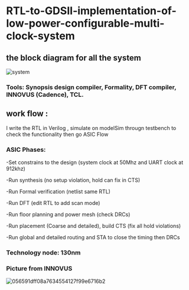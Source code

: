 # RTL-to-GDSII-implementation-of-low-power-configurable-multi-clock-system

## the block diagram for all the system 

![system](https://user-images.githubusercontent.com/111699435/209229222-9930fb92-f732-47b5-abad-f26a671a6741.PNG)

### Tools: Synopsis design compiler, Formality, DFT compiler, INNOVUS (Cadence), TCL.
## work flow :
 I write the RTL in Verilog , simulate on modelSim througn testbench to check the functionality then go ASIC Flow 

### ASIC Phases: 

-Set constrains to the design (system clock at 50Mhz and UART clock at 912khz)

-Run synthesis (no setup violation, hold can fix in CTS)

-Run Formal verification (netlist same RTL)

-Run DFT (edit RTL to add scan mode)

-Run floor planning and power mesh (check DRCs)

-Run placement (Coarse and detailed), build CTS (fix all hold violations)

-Run global and detailed routing and STA to close the timing then DRCs

### Technology node: 130nm

### Picture from INNOVUS



![056591dff08a7634554127f99e6716b2](https://github.com/islam-nasser0/RTL-to-GDSII-implementation-of-low-power-configurable-multi-clock-system/assets/111699435/ec9675db-ae7a-4793-bedd-46e6f670473b)
